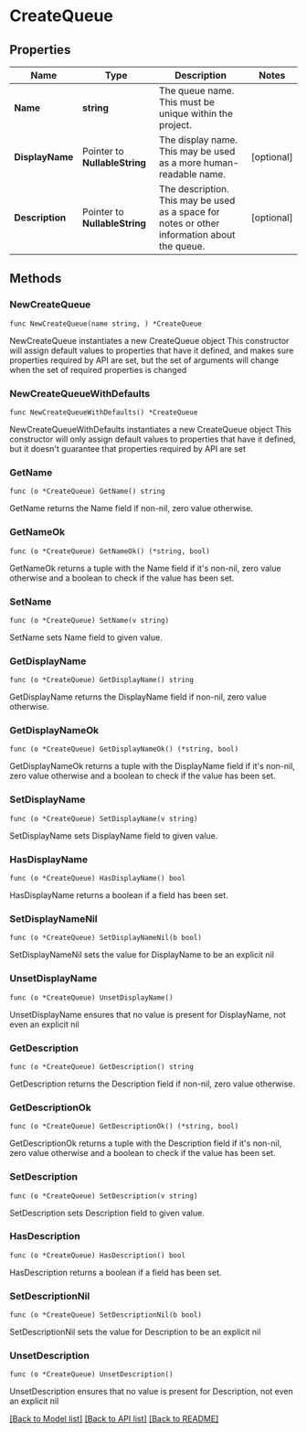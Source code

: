 # CreateQueue

## Properties

Name | Type | Description | Notes
------------ | ------------- | ------------- | -------------
**Name** | **string** | The queue name. This must be unique within the project. | 
**DisplayName** | Pointer to **NullableString** | The display name. This may be used as a more human-readable name. | [optional] 
**Description** | Pointer to **NullableString** | The description. This may be used as a space for notes or other information about the queue. | [optional] 

## Methods

### NewCreateQueue

`func NewCreateQueue(name string, ) *CreateQueue`

NewCreateQueue instantiates a new CreateQueue object
This constructor will assign default values to properties that have it defined,
and makes sure properties required by API are set, but the set of arguments
will change when the set of required properties is changed

### NewCreateQueueWithDefaults

`func NewCreateQueueWithDefaults() *CreateQueue`

NewCreateQueueWithDefaults instantiates a new CreateQueue object
This constructor will only assign default values to properties that have it defined,
but it doesn't guarantee that properties required by API are set

### GetName

`func (o *CreateQueue) GetName() string`

GetName returns the Name field if non-nil, zero value otherwise.

### GetNameOk

`func (o *CreateQueue) GetNameOk() (*string, bool)`

GetNameOk returns a tuple with the Name field if it's non-nil, zero value otherwise
and a boolean to check if the value has been set.

### SetName

`func (o *CreateQueue) SetName(v string)`

SetName sets Name field to given value.


### GetDisplayName

`func (o *CreateQueue) GetDisplayName() string`

GetDisplayName returns the DisplayName field if non-nil, zero value otherwise.

### GetDisplayNameOk

`func (o *CreateQueue) GetDisplayNameOk() (*string, bool)`

GetDisplayNameOk returns a tuple with the DisplayName field if it's non-nil, zero value otherwise
and a boolean to check if the value has been set.

### SetDisplayName

`func (o *CreateQueue) SetDisplayName(v string)`

SetDisplayName sets DisplayName field to given value.

### HasDisplayName

`func (o *CreateQueue) HasDisplayName() bool`

HasDisplayName returns a boolean if a field has been set.

### SetDisplayNameNil

`func (o *CreateQueue) SetDisplayNameNil(b bool)`

 SetDisplayNameNil sets the value for DisplayName to be an explicit nil

### UnsetDisplayName
`func (o *CreateQueue) UnsetDisplayName()`

UnsetDisplayName ensures that no value is present for DisplayName, not even an explicit nil
### GetDescription

`func (o *CreateQueue) GetDescription() string`

GetDescription returns the Description field if non-nil, zero value otherwise.

### GetDescriptionOk

`func (o *CreateQueue) GetDescriptionOk() (*string, bool)`

GetDescriptionOk returns a tuple with the Description field if it's non-nil, zero value otherwise
and a boolean to check if the value has been set.

### SetDescription

`func (o *CreateQueue) SetDescription(v string)`

SetDescription sets Description field to given value.

### HasDescription

`func (o *CreateQueue) HasDescription() bool`

HasDescription returns a boolean if a field has been set.

### SetDescriptionNil

`func (o *CreateQueue) SetDescriptionNil(b bool)`

 SetDescriptionNil sets the value for Description to be an explicit nil

### UnsetDescription
`func (o *CreateQueue) UnsetDescription()`

UnsetDescription ensures that no value is present for Description, not even an explicit nil

[[Back to Model list]](../README.md#documentation-for-models) [[Back to API list]](../README.md#documentation-for-api-endpoints) [[Back to README]](../README.md)


